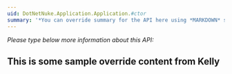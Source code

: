 ```yaml
---
uid: DotNetNuke.Application.Application.#ctor
summary: '*You can override summary for the API here using *MARKDOWN* syntax'
---
```


*Please type below more information about this API:*
## This is some sample override content from Kelly
